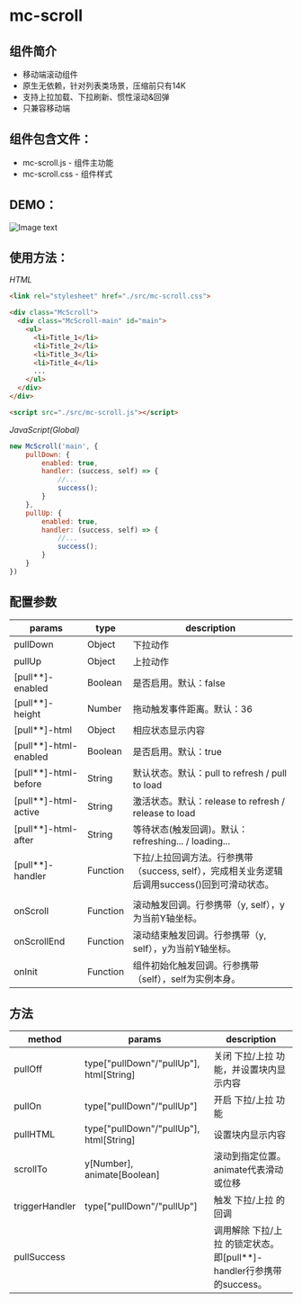 # mc-scroll
## 组件简介
* 移动端滚动组件
* 原生无依赖，针对列表类场景，压缩前只有14K
* 支持上拉加载、下拉刷新、惯性滚动&回弹
* 只兼容移动端


## 组件包含文件：
* mc-scroll.js - 组件主功能
* mc-scroll.css - 组件样式


## DEMO：
![Image text](http://demo.rabifoo.com/scroll/qrcode.png)


## 使用方法：

*HTML*

``` html
<link rel="stylesheet" href="./src/mc-scroll.css">

<div class="McScroll">
  <div class="McScroll-main" id="main">
    <ul>
      <li>Title_1</li>
      <li>Title_2</li>
      <li>Title_3</li>
      <li>Title_4</li>
      ...
    </ul>
  </div>
</div>

<script src="./src/mc-scroll.js"></script>
```

*JavaScript(Global)*
``` javascript
new McScroll('main', {
    pullDown: {
        enabled: true,
        handler: (success, self) => {
            //...
            success();
        }
    },
    pullUp: {
        enabled: true,
        handler: (success, self) => {
            //...
            success();
        }
    }
})
```


## 配置参数

|  params  |  type  |  description  |
|------|------|------|
|  pullDown  |  Object  |  下拉动作  |
|  pullUp  |  Object  |  上拉动作  |
|  [pull**]-enabled  |  Boolean  |  是否启用。默认：false  |
|  [pull**]-height  |  Number  |  拖动触发事件距离。默认：36  |
|  [pull**]-html  |  Object  |  相应状态显示内容  |
|  [pull**]-html-enabled  |  Boolean  |  是否启用。默认：true  |
|  [pull**]-html-before  |  String  |  默认状态。默认：pull to refresh / pull to load  |
|  [pull**]-html-active  |  String  |  激活状态。默认：release to refresh / release to load  |
|  [pull**]-html-after  |  String  |  等待状态(触发回调)。默认：refreshing... / loading...  |
|  [pull**]-handler  |  Function  |  下拉/上拉回调方法。行参携带（success, self），完成相关业务逻辑后调用success()回到可滑动状态。  |
|    |    |    |
|  onScroll  |  Function  |  滚动触发回调。行参携带（y, self），y为当前Y轴坐标。  |
|  onScrollEnd  |  Function  |  滚动结束触发回调。行参携带（y, self），y为当前Y轴坐标。  |
|  onInit  |  Function  |  组件初始化触发回调。行参携带（self），self为实例本身。  |


## 方法

|  method  |  params  |  description  |
|------|------|------|
|  pullOff  |  type["pullDown"/"pullUp"],  html[String]  |  关闭 下拉/上拉 功能，并设置块内显示内容  |
|  pullOn  |  type["pullDown"/"pullUp"]  |  开启 下拉/上拉 功能  |
|  pullHTML  |  type["pullDown"/"pullUp"],  html[String]  |  设置块内显示内容  |
|  scrollTo  |  y[Number], animate[Boolean]  |  滚动到指定位置。animate代表滑动或位移  |
|  triggerHandler  |  type["pullDown"/"pullUp"]  |  触发 下拉/上拉 的回调  |
|  pullSuccess  |    |  调用解除 下拉/上拉 的锁定状态。即[pull**]-handler行参携带的success。  |
